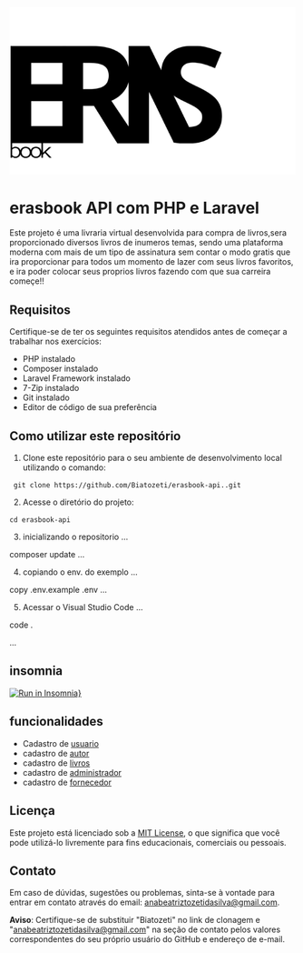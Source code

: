 ![Logo do ERAS book](erasbook.png)

# erasbook API com PHP e Laravel

Este projeto é uma livraria virtual  desenvolvida para compra de livros,sera proporcionado diversos livros de inumeros temas, sendo uma plataforma moderna com mais de um tipo de assinatura sem contar o modo gratis que ira proporcionar para todos um momento de lazer com seus livros favoritos, e ira poder colocar seus proprios livros fazendo com que sua carreira começe!!
## Requisitos

Certifique-se de ter os seguintes requisitos atendidos antes de começar a trabalhar nos exercícios:

- PHP instalado
- Composer instalado
- Laravel Framework instalado
- 7-Zip instalado
- Git instalado
- Editor de código de sua preferência

## Como utilizar este repositório

1. Clone este repositório para o seu ambiente de desenvolvimento local utilizando o comando:
```
 git clone https://github.com/Biatozeti/erasbook-api..git
```
2. Acesse o diretório do projeto:
```
cd erasbook-api
```
3. inicializando o repositorio
...

composer update
...

4. copiando o env. do exemplo
...

copy .env.example .env
...

5. Acessar o Visual Studio Code
...

code .

...

## insomnia
[![Run in Insomnia}](https://insomnia.rest/images/run.svg)](https://insomnia.rest/run/?label=erasbook-api&uri=https%3A%2F%2Fraw.githubusercontent.com%2FBiatozeti%2Ferasbook-api%2Fmain%2Finsomnia.json%3Ftoken%3DGHSAT0AAAAAACGBYJQKN64WLOOLMBEYWQM4ZGSEWAQ)

## funcionalidades

* Cadastro de [usuario](readme-usuario.md)
* cadastro de [autor](readme-autor.md)
* cadastro de [livros](readme-livro.md)
* cadastro de [administrador](readme-administrador.md)
* cadastro de [fornecedor](readme-fornecedor.md)

## Licença

Este projeto está licenciado sob a [MIT License](LICENSE), o que significa que você pode utilizá-lo livremente para fins educacionais, comerciais ou pessoais.

## Contato

Em caso de dúvidas, sugestões ou problemas, sinta-se à vontade para entrar em contato através do email: anabeatriztozetidasilva@gmail.com.

**Aviso**: Certifique-se de substituir "Biatozeti" no link de clonagem e "anabeatriztozetidasilva@gmail.com" na seção de contato pelos valores correspondentes do seu próprio usuário do GitHub e endereço de e-mail.
